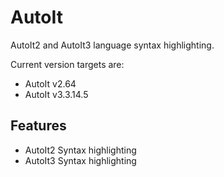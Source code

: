 # AutoIt

AutoIt2 and AutoIt3 language syntax highlighting.

Current version targets are:
* AutoIt v2.64
* AutoIt v3.3.14.5

## Features

* AutoIt2 Syntax highlighting
* AutoIt3 Syntax highlighting
